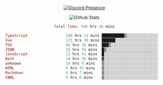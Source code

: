 <!DOCTYPE html>
<body>
<div align="center">

  [![Discord Presence](https://lanyard.cnrad.dev/api/576097150359044106)](https://discord.com/users/576097150359044106)
  
  ![Github Stats](https://github-readme-stats.vercel.app/api?username=verycrunchy&show_icons=true&theme=radical)

<!--START_SECTION:waka-->

```ruby
Total Time: 508 hrs 46 mins

TypeScript                 208 hrs 14 mins ██████████▒░░░░░░░░░░░░░░   40.94 %
Vue                        121 hrs 38 mins ██████░░░░░░░░░░░░░░░░░░░   23.91 %
TSX                        68 hrs 10 mins  ███▒░░░░░░░░░░░░░░░░░░░░░   13.40 %
JSON                       26 hrs 58 mins  █▒░░░░░░░░░░░░░░░░░░░░░░░   05.30 %
JavaScript                 23 hrs 41 mins  █░░░░░░░░░░░░░░░░░░░░░░░░   04.66 %
Bash                       10 hrs 36 mins  ▓░░░░░░░░░░░░░░░░░░░░░░░░   02.08 %
unknown                    10 hrs 9 mins   ▒░░░░░░░░░░░░░░░░░░░░░░░░   01.99 %
HTML                       6 hrs 45 mins   ▒░░░░░░░░░░░░░░░░░░░░░░░░   01.33 %
Markdown                   6 hrs 7 mins    ▒░░░░░░░░░░░░░░░░░░░░░░░░   01.20 %
YAML                       6 hrs 6 mins    ▒░░░░░░░░░░░░░░░░░░░░░░░░   01.20 %
```

<!--END_SECTION:waka-->
</div>
</body>
</html>

